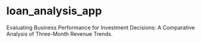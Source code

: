 # loan_analysis_app
Evaluating Business Performance for Investment Decisions: A Comparative Analysis of Three-Month Revenue Trends.
